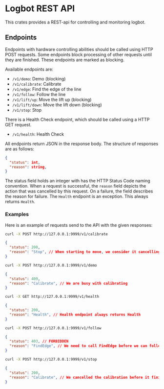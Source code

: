 
# Logbot REST API

This crates provides a REST-api for controlling and monitoring logbot.

## Endpoints

Endpoints with hardware controlling abilities should be called using HTTP POST requests.
Some endpoints block processing of other requests until they are finished. These endpoints are marked as blocking.

Available endpoints are:

- `/v1/demo`: Demo (blocking)
- `/v1/calibrate`: Calibrate
- `/v1/edge`: Find the edge of the line
- `/v1/follow`: Follow the line
- `/v1/lift/up`: Move the lift up (blocking)
- `/v1/lift/down`: Move the lift down (blocking)
- `/v1/stop`: Stop

There is a Health Check endpoint, which should be called using a HTTP GET request.

- `/v1/health`: Health Check

All endpoints return JSON in the response body. The structure of responses are as follows:

```json
{
  "status": int,
  "reason": string,
}
```

The status field holds an integer with has the HTTP Status Code naming convention. When a request is successful, the `reason` field depicts the action that was cancelled by this request. On a failure, the field describes the reason for failure. The `Health` endpoint is an exception. This always returns `Health`.


### Examples

Here is an example of requests send to the API with the given responses:

```sh
curl -X POST http://127.0.0.1:9999/v1/calibrate
```

```json
{
  "status": 200,
  "reason": "Stop", // When starting to move, we consider it cancelling a Stop call
}
```

```sh
curl -X POST http://127.0.0.1:9999/v1/demo
```

```json
{
  "status": 409,
  "reason": "Calibrate", // We are busy with calibrating
}
```

```sh
curl -X GET http://127.0.0.1:9999/v1/health
```

```json
{
  "status": 200,
  "reason": "Health", // Health endpoint always returns Health
}
```

```sh
curl -X POST http://127.0.0.1:9999/v1/follow
```

```json
{
  "status": 403, // FORBIDDEN
  "reason": "FindEdge", // We need to call FindEdge before we can follow the line
}
```

```sh
curl -X POST http://127.0.0.1:9999/v1/stop
```

```json
{
  "status": 200,
  "reason": "Calibrate", // We cancelled the calibration before it finished
}
```
